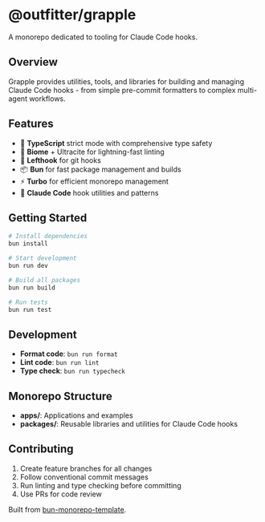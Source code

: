 # @outfitter/grapple

A monorepo dedicated to tooling for Claude Code hooks.

## Overview

Grapple provides utilities, tools, and libraries for building and managing Claude Code hooks - from simple pre-commit formatters to complex multi-agent workflows.

## Features

- 🔧 **TypeScript** strict mode with comprehensive type safety
- 🧪 **Biome** + Ultracite for lightning-fast linting
- 🐛 **Lefthook** for git hooks
- 📦 **Bun** for fast package management and builds
- ⚡ **Turbo** for efficient monorepo management
- 🎯 **Claude Code** hook utilities and patterns

## Getting Started

```bash
# Install dependencies
bun install

# Start development
bun run dev

# Build all packages
bun run build

# Run tests
bun run test
```

## Development

- **Format code**: `bun run format`
- **Lint code**: `bun run lint`
- **Type check**: `bun run typecheck`

## Monorepo Structure

- **apps/**: Applications and examples
- **packages/**: Reusable libraries and utilities for Claude Code hooks

## Contributing

1. Create feature branches for all changes
2. Follow conventional commit messages
3. Run linting and type checking before committing
4. Use PRs for code review

Built from [bun-monorepo-template](https://github.com/galligan/bun-monorepo-template).